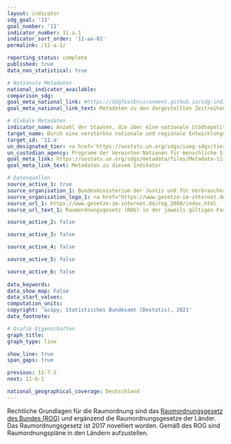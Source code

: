 ```yaml
---
layout: indicator    
sdg_goal: '11'    
goal_number: '11'    
indicator_number: 11.a.1    
indicator_sort_order: '11-aa-01'    
permalink: /11-a-1/    

reporting_status: complete    
published: true    
data_non_statistical: true    

# Nationale Metadaten    
national_indicator_available:     
comparison_sdg:     
goal_meta_national_link: #https://SdgTestEnvironment.github.io/sdg-indicators/public/MetaDe/11.a.1.pdf    
goal_meta_national_link_text: Metadaten zu den dargestellten Zeitreihen    

# Globale Metadaten    
indicator_name: Anzahl der Staaten, die über eine nationale Städtepolitik oder regionale Entwicklungsplanung verfügen, welche (a) auf die Bevölkerungsdynamik reagiert, (b) eine ausgewogene Raumentwicklung gewährleistet und (c) den lokalen Haushaltsspielraum vergrößert    
target_name: Durch eine verstärkte nationale und regionale Entwicklungsplanung positive wirtschaftliche, soziale und ökologische Verbindungen zwischen städtischen, stadtnahen und ländlichen Gebieten unterstützen    
target_id: '11.a'    
un_designated_tier: <a href='https://unstats.un.org/sdgs/iaeg-sdgs/tier-classification/' title='Klicken Sie hier um weitere Informationen zur UN-Tier-Klassifikation zu erhalten.'  target='_blank'>Tier I</a>    
un_custodian_agency: Programm der Vereinten Nationen für menschliche Siedlungen (UN-Habitat)    
goal_meta_link: https://unstats.un.org/sdgs/metadata/files/Metadata-11-0a-01.pdf    
goal_meta_link_text: Metadaten zu diesem Indikator        

# Datenquellen
source_active_1: true
source_organisation_1: Bundesministerium der Justiz und für Verbraucherschutz (BMJV) und das Bundesamt für Justiz (BfJ)
source_organisation_logo_1: <a href="https://www.gesetze-im-internet.de"><img src="https://g205sdgs.github.io/sdg-indicators/public/OrgImgDe/bmjv.png" alt="Logo bmjv" style="height:60px; width:148px"/></a>
source_url_1: https://www.gesetze-im-internet.de/rog_2008/index.html
source_url_text_1: Raumordnungsgesetz (ROG) in der jeweils gültigen Fassung

source_active_2: false

source_active_3: false

source_active_4: false

source_active_5: false

source_active_6: false
    
data_keywords:     
data_show_map: False    
data_start_values:     
computation_units:     
copyright: '&copy; Statistisches Bundesamt (Destatis), 2021'    
data_footnote:     

# Grafik Eigenschaften    
graph_title:     
graph_type: line    

show_line: true
span_gaps: true    

previous: 11-7-2    
next: 11-b-1    

national_geographical_coverage: Deutschland    
---
```



Rechtliche Grundlagen für die Raumordnung sind das <a href="https://www.gesetze-im-internet.de/rog_2008/index.html">Raumordnungsgesetz des Bundes (ROG)</a> und ergänzend die Raumordnungsgesetze der Länder. Das Raumordnungsgesetz ist 2017 novelliert worden. Gemäß des ROG sind Raumordnungspläne in den Ländern aufzustellen.